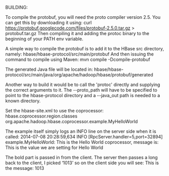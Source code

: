 BUILDING:

To compile the protobuf, you will need the proto compiler version 2.5.  You can get this by downloading it using:
curl https://protobuf.googlecode.com/files/protobuf-2.5.0.tar.gz > protobuf.tar.gz
Then compiling it and adding the protoc binary to the beginning of your PATH env variable.

A simple way to compile the protobuf is to add it to the HBase src directory, namely:
hbase/hbase-protocol/src/main/protobuf
And then issuing the command to compile using Maven:
mvn compile -Dcompile-protobuf

The generated Java file will be located in:
hbase/hbase-protocol/src/main/java/org/apache/hadoop/hbase/protobuf/generated

Another way to build it would be to call the 'protoc' directly and supplying the correct arguments to it.
The --proto_path will have to be specified to point to the hbase-protocol directory and a --java_out path
is needed to a known directory.

Set the hbase-site.xml to use the coprocessor:
    <property>
        <name>hbase.coprocessor.region.classes</name>
        <value>org.apache.hadoop.hbase.coprocessor.example.MyHelloWorld</value>
    </property>

The example itself simply logs an INFO line on the server side when it is called:
2014-07-08 20:28:59,634 INFO  [RpcServer.handler=5,port=32894] example.MyHelloWorld: This is the Hello World coprocessor, message is: This is the value we are setting for Hello World

The bold part is passed in from the client.  The server then passes a long back to the client, I picked ‘1013’ so on the client side you will see:
This is the message: 1013
